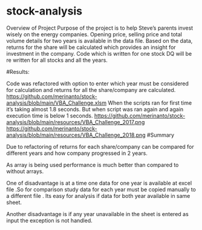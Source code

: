 # stock-analysis
Overview of Project
Purpose of the project is to help Steve’s parents invest wisely on the energy companies.
Opening price, selling price and total volume details for two years is available in the data file.
Based on the data, returns for the share will be calculated which provides an insight for investment in the company. Code which is written for one stock DQ will be re written for all stocks and all the years.

#Results:

Code was refactored with option to enter which year must be considered for calculation and returns for all the share/company are calculated.
https://github.com/merinanto/stock-analysis/blob/main/VBA_Challenge.xlsm
When the scripts ran for first time it’s taking almost 1.8 seconds. But when script was ran again and again execution time is below 1 seconds.
https://github.com/merinanto/stock-analysis/blob/main/resources/VBA_Challenge_2017.png
https://github.com/merinanto/stock-analysis/blob/main/resources/VBA_Challenge_2018.png
#Summary 

Due to refactoring of returns for each share/company can be compared for different years and how company progressed in 2 years.

As array is being used performance is much better than compared to without arrays.

One of disadvantage is at a time one data for one year is available at excel file .So  for comparison study data for each year must be copied manually to a different file . Its easy for analysis if data for both year available in same sheet.

Another disadvantage is if any year unavailable in the sheet is entered as input the exception is not handled.








 
